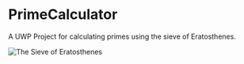 # PrimeCalculator
A UWP Project for calculating primes using the sieve of Eratosthenes.

![The Sieve of Eratosthenes](http://i.imgur.com/j3cinAH.png "The Sieve of Eratosthenes")

